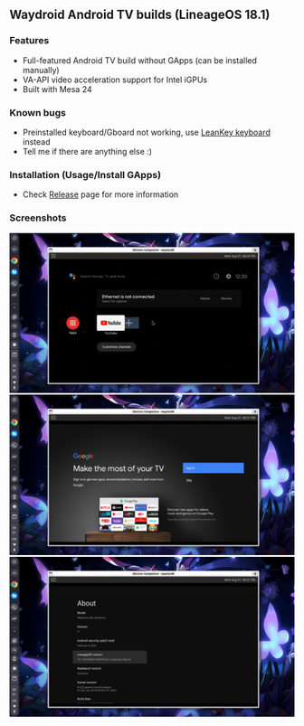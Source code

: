 ## Waydroid Android TV builds (LineageOS 18.1)
### Features
- Full-featured Android TV build without GApps (can be installed manually)
- VA-API video acceleration support for Intel iGPUs
- Built with Mesa 24

### Known bugs
- Preinstalled keyboard/Gboard not working, use [LeanKey keyboard](https://github.com/yuliskov/LeanKeyKeyboard) instead
- Tell me if there are anything else :)

### Installation (Usage/Install GApps)
- Check [Release](https://github.com/supechicken/waydroid-androidtv-build/releases/latest) page for more information

### Screenshots
![Homescreen](screenshots/homescreen.png)
![Google account login prompt](screenshots/google-login-prompt.png)
![Settings UI](screenshots/settings-ui.png)
